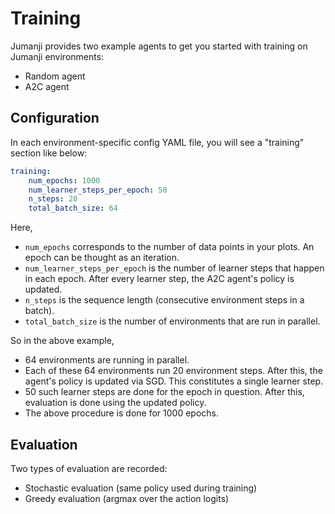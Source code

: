 # Training

Jumanji provides two example agents to get you started with training on Jumanji environments:
- Random agent
- A2C agent

## Configuration

In each environment-specific config YAML file, you will see a "training" section like below:

```yaml
training:
    num_epochs: 1000
    num_learner_steps_per_epoch: 50
    n_steps: 20
    total_batch_size: 64
```
Here,
- `num_epochs` corresponds to the number of data points in your plots. An epoch can be thought
as an iteration.
- `num_learner_steps_per_epoch` is the number of learner steps that happen in each epoch.
After every learner step, the A2C agent's policy is updated.
- `n_steps` is the sequence length (consecutive environment steps in a batch).
- `total_batch_size` is the number of environments that are run in parallel.

So in the above example,
- 64 environments are running in parallel.
- Each of these 64 environments run 20 environment steps. After this, the agent's policy is
updated via SGD. This constitutes a single learner step.
- 50 such learner steps are done for the epoch in question. After this, evaluation is done
using the updated policy.
- The above procedure is done for 1000 epochs.

## Evaluation
Two types of evaluation are recorded:
- Stochastic evaluation (same policy used during training)
- Greedy evaluation (argmax over the action logits)
